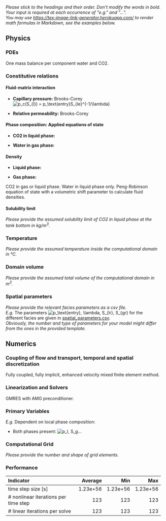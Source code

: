 _Please stick to the headings and their order. Don't modify the words in bold. Your input is required at each occurrence of "e.g." and "..."._<br>
_You may use https://tex-image-link-generator.herokuapp.com/ to render math formulas in Markdown, see the examples below._

## Physics

### PDEs

One mass balance per component water and CO2.

### Constitutive relations

#### Fluid-matrix interaction

* **Capillary pressure:** Brooks-Corey
  ![p_c(S_{l}) = p_\text{entry}S_{le}^{-1/\lambda}](https://render.githubusercontent.com/render/math?math=%5Cdisplaystyle+p_c%28S_%7Bl%7D%29+%3D+p_%5Ctext%7Bentry%7DS_%7Ble%7D%5E%7B-1%2F%5Clambda%7D%0A)

* **Relative permeability:** Brooks-Corey

#### Phase composition: Applied equations of state

* **CO2 in liquid phase:** 

* **Water in gas phase:** 



#### Density

* **Liquid phase:** 

* **Gas phase:** 

CO2 in gas or liquid phase. Water in liquid phase only.
Peng-Robinson equation of state with a volumetric shift parameter to calculate fluid densities.

#### Solubility limit

_Please provide the assumed solubility limit of CO2 in liquid phase at the tank bottom in kg/m<sup>3</sup>._

### Temperature

_Please provide the assumed temperature inside the computational domain in °C._

### Domain volume

_Please provide the assumed total volume of the computational domain in m<sup>3</sup>._

### Spatial parameters

_Please provide the relevant facies parameters as a csv file._<br>
_E.g._ The parameters ![p_\text{entry}, \lambda, S_{lr}, S_{gr}](https://render.githubusercontent.com/render/math?math=%5Cdisplaystyle+p_%5Ctext%7Bentry%7D%2C+%5Clambda%2C+S_%7Blr%7D%2C+S_%7Bgr%7D%0A) for the different facies are given in [spatial_parameters.csv](spatial_parameters.csv).<br>
_Obviously, the number and type of parameters for your model might differ from the ones in the provided template._

## Numerics

### Coupling of flow and transport, temporal and spatial discretization

Fully coupled, fully implicit, enhanced velocity mixed finite element method.

### Linearization and Solvers

GMRES with AMG preconditioner.

### Primary Variables

_E.g._ Dependent on local phase composition:
* Both phases present:
  ![p_l, S_g](https://render.githubusercontent.com/render/math?math=%5Ctextstyle+p_l%2C+S_g%0A)...

### Computational Grid

_Please provide the number and shape of grid elements._

### Performance

| Indicator                            |  Average |      Min |      Max |
|:-------------------------------------|---------:|---------:|---------:|
| time step size [s]                   | 1.23e+56 | 1.23e+56 | 1.23e+56 |
| # nonlinear iterations per time step |      123 |      123 |      123 |
| # linear iterations per solve        |      123 |      123 |      123 |
